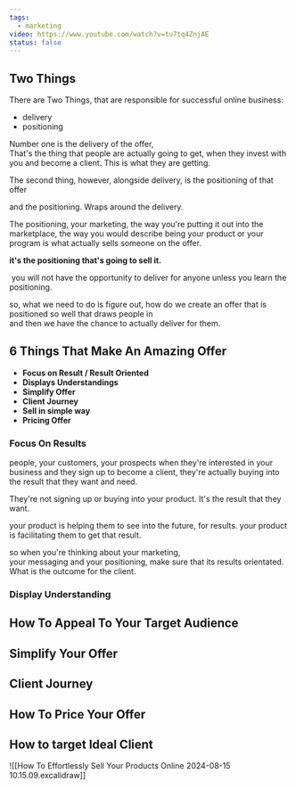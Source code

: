 ```yaml
---
tags:
  - marketing
video: https://www.youtube.com/watch?v=tu7tq4ZnjAE
status: false
---
```

## Two Things

There are Two Things, that are responsible for successful online business:
- delivery
- positioning

Number one is the delivery of the offer,\
That's the thing that people are actually going to get, when they invest with you and become a client. This is what they are getting.

The second thing, however, alongside delivery, is the positioning of that offer

and the positioning. Wraps around the delivery.

The positioning, your marketing, the way you're putting it out into the marketplace, the way you would describe being your product or your program is what actually sells someone on the offer.

**it's the positioning that's going to sell it.**

 you will not have the opportunity to deliver for anyone unless you learn the positioning.

so, what we need to do is figure out, how do we create an offer that is positioned so well that draws people in\
and then we have the chance to actually deliver for them.

## 6 Things That Make An Amazing Offer

- **Focus on Result / Result Oriented**
- **Displays Understandings**
- **Simplify Offer**
- **Client Journey**
- **Sell in simple way**
- **Pricing Offer**

### Focus On Results

people, your customers, your prospects when they're interested in your business and they sign up to become a client, they're actually buying into the result that they want and need.


They're not signing up or buying into your product. It's the result that they want.

your product is helping them to see into the future, for results. your product is facilitating them to get that result.

so when you're thinking about your marketing,\
your messaging and your positioning, make sure that its results orientated. What is the outcome for the client.

### Display Understanding



## How To Appeal To Your Target Audience


## Simplify Your Offer


## Client Journey



## How To Price Your Offer



## How to target Ideal Client


![[How To Effortlessly Sell Your Products Online 2024-08-15 10.15.09.excalidraw]] 